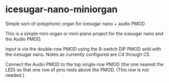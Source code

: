 # icesugar-nano-miniorgan
Simple sort-of-polyphonic organ for icesugar nano + audio PMOD

This is a simple mini-organ or mini-piano project for the icesugar nano and the Audio PMOD.

Input is via the double-row PMOD using the 8-switch DIP PMOD sold with the icesugar nano. Notes as currently configured are C4 through C5.

Connect the Audio PMOD to the top single-row PMOD (the one nearest the LED) so that one row of pins rests above the PMOD. (This row is not needed.)
